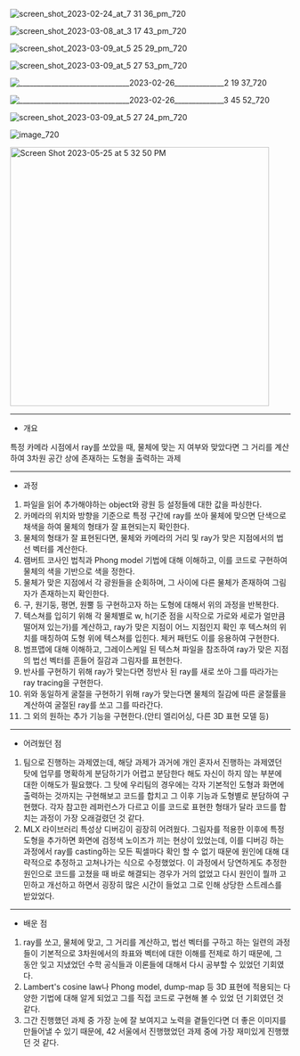 ![screen_shot_2023-02-24_at_7 31 36_pm_720](https://github.com/Z1Park/42Seoul-Cursus/assets/82518170/465efd10-e29a-4f7b-9bea-d9fb117f6d7a)

![screen_shot_2023-03-08_at_3 17 43_pm_720](https://github.com/Z1Park/42Seoul-Cursus/assets/82518170/3dfb9bf3-4546-485a-9ca7-b2917df1c6db)

![screen_shot_2023-03-09_at_5 25 29_pm_720](https://github.com/Z1Park/42Seoul-Cursus/assets/82518170/330cd8fc-7d2e-40af-baa5-566e20c82a02)

![screen_shot_2023-03-09_at_5 27 53_pm_720](https://github.com/Z1Park/42Seoul-Cursus/assets/82518170/571e1a6f-f651-4e31-87c0-4c3b83e527bb)

![_______________________________2023-02-26______________2 19 37_720](https://github.com/Z1Park/42Seoul-Cursus/assets/82518170/e296bb8e-85ca-4ffb-9a4c-2d79c3bef0b5)

![_______________________________2023-02-26______________3 45 52_720](https://github.com/Z1Park/42Seoul-Cursus/assets/82518170/982ae0be-2089-4aa2-a03a-111785a8ad81)

![screen_shot_2023-03-09_at_5 27 24_pm_720](https://github.com/Z1Park/42Seoul-Cursus/assets/82518170/9ea44252-e6c5-4fb4-ac1c-666b891c7b16)

![image_720](https://github.com/Z1Park/42Seoul-Cursus/assets/82518170/f97e1b5d-93dd-4c56-b9e6-b0d9cfa852d3)

<img width="465" alt="Screen Shot 2023-05-25 at 5 32 50 PM" src="https://github.com/Z1Park/42Seoul-Cursus/assets/82518170/e61f2076-f989-47ba-a375-eb6b52993434">

---
- 개요

특정 카메라 시점에서 ray를 쏘았을 때, 물체에 맞는 지 여부와 맞았다면 그 거리를 계산하여 3차원 공간 상에 존재하는 도형을 출력하는 과제

---
- 과정

1. 파일을 읽어 추가해야하는 object와 광원 등 설정들에 대한 값을 파싱한다.
2. 카메라의 위치와 방향을 기준으로 특정 구간에 ray를 쏘아 물체에 맞으면 단색으로 채색을 하여 물체의 형태가 잘 표현되는지 확인한다.
3. 물체의 형태가 잘 표현된다면, 물체와 카메라의 거리 및 ray가 맞은 지점에서의 법선 벡터를 계산한다.
4. 램버트 코사인 법칙과 Phong model 기법에 대해 이해하고, 이를 코드로 구현하여 물체의 색을 기반으로 색을 정한다.
5. 물체가 맞은 지점에서 각 광원들을 순회하며, 그 사이에 다른 물체가 존재하여 그림자가 존재하는지 확인한다.
6. 구, 원기둥, 평면, 원뿔 등 구현하고자 하는 도형에 대해서 위의 과정을 반복한다.
7. 텍스쳐를 입히기 위해 각 물체별로 w, h(기준 점을 시작으로 가로와 세로가 얼만큼 떨어져 있는가)를 계산하고, ray가 맞은 지점이 어느 지점인지 확인 후 텍스쳐의 위치를 매칭하여 도형 위에 텍스쳐를 입힌다. 체커 패턴도 이를 응용하여 구현한다.
8. 범프맵에 대해 이해하고, 그레이스케일 된 텍스쳐 파일을 참조하여 ray가 맞은 지점의 법선 벡터를 흔들어 질감과 그림자를 표현한다.
9. 반사를 구현하기 위해 ray가 맞는다면 정반사 된 ray를 새로 쏘아 그를 따라가는 ray tracing을 구현한다.
10. 위와 동일하게 굴절을 구현하기 위해 ray가 맞는다면 물체의 질감에 따른 굴절률을 계산하여 굴절된 ray를 쏘고 그를 따라간다.
11. 그 외의 원하는 추가 기능을 구현한다.(안티 엘리어싱, 다른 3D 표현 모델 등)

---
- 어려웠던 점

1. 팀으로 진행하는 과제였는데, 해당 과제가 과거에 개인 혼자서 진행하는 과제였던 탓에 업무를 명확하게 분담하기가 어렵고 분담한다 해도 자신이 하지 않는 부분에 대한 이해도가 필요했다. 그 탓에 우리팀의 경우에는 각자 기본적인 도형과 화면에 출력하는 것까지는 구현해보고 코드를 합치고 그 이후 기능과 도형별로 분담하여 구현했다. 각자 참고한 레퍼런스가 다르고 이를 코드로 표현한 형태가 달라 코드를 합치는 과정이 가장 오래걸렸던 것 같다.
2. MLX 라이브러리 특성상 디버깅이 굉장히 어려웠다. 그림자를 적용한 이후에 특정 도형을 추가하면 화면에 검정색 노이즈가 끼는 현상이 있었는데, 이를 디버깅 하는 과정에서 ray를 casting하는 모든 픽셀마다 확인 할 수 없기 때문에 원인에 대해 대략적으로 추정하고 고쳐나가는 식으로 수정했었다. 이 과정에서 당연하게도 추정한 원인으로 코드를 고쳤을 때 바로 해결되는 경우가 거의 없었고 다시 원인이 뭘까 고민하고 개선하고 하면서 굉장히 많은 시간이 들었고 그로 인해 상당한 스트레스를 받았었다.

---
- 배운 점

1. ray를 쏘고, 물체에 맞고, 그 거리를 계산하고, 법선 벡터를 구하고 하는 일련의 과정들이 기본적으로 3차원에서의 좌표와 벡터에 대한 이해를 전제로 하기 때문에, 그 동안 잊고 지냈었던 수학 공식들과 이론들에 대해서 다시 공부할 수 있었던 기회였다.
2. Lambert's cosine law나 Phong model, dump-map 등 3D 표현에 적용되는 다양한 기법에 대해 알게 되었고 그를 직접 코드로 구현해 볼 수 있었 던 기회였던 것 같다.
3. 그간 진행했던 과제 중 가장 눈에 잘 보여지고 노력을 곁들인다면 더 좋은 이미지를 만들어낼 수 있기 때문에, 42 서울에서 진행했었던 과제 중에 가장 재미있게 진행했던 것 같다.
